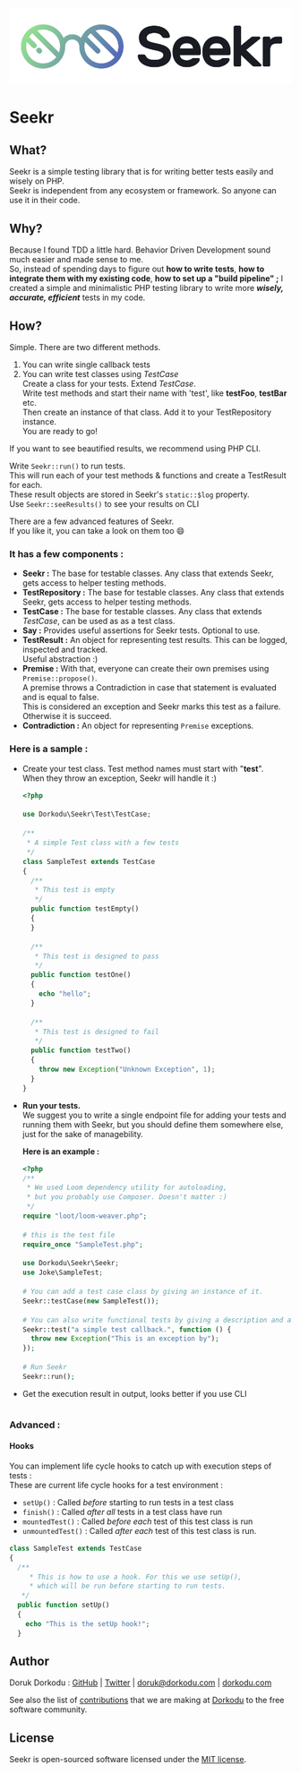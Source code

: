 ![Seekr Logo](assets/seekr-logo.png)

# Seekr

## What?

Seekr is a simple testing library that is for writing better tests easily and wisely on PHP. <br>Seekr is independent from any ecosystem or framework. So anyone can use it in their code.

## Why?

Because I found TDD a little hard. Behavior Driven Development sound much easier and made sense to me. <br>So, instead of spending days to figure out **how to write tests**, **how to integrate them with my existing code**, **how to set up a "build pipeline" ;** I created a simple and minimalistic PHP testing library to write more ***wisely, accurate, efficient*** tests in my code.

## How?

Simple. There are two different methods.

1. You can write single callback tests 
2. You can write test classes using *TestCase*<br>Create a class for your tests. Extend *TestCase*.<br>Write test methods and start their name with 'test', like **testFoo**, **testBar** etc.<br>Then create an instance of that class. Add it to your TestRepository instance.<br>You are ready to go!

If you want to see beautified results, we recommend using PHP CLI.

Write  `Seekr::run()` to run tests. <br>This will run each of your test methods & functions and create a TestResult for each. <br>These result objects are stored in Seekr's `static::$log` property. <br>Use  `Seekr::seeResults()` to see your results on CLI<br>

There are a few advanced features of Seekr. <br>If you like it, you can take a look on them too :smile:

### **It has a few components :**

- **Seekr :** The base for testable classes. Any class that extends Seekr, gets access to helper testing methods.
- **TestRepository :** The base for testable classes. Any class that extends Seekr, gets access to helper testing methods.
- **TestCase :** The base for testable classes. Any class that extends *TestCase*, can be used as as a test class.
- **Say :** Provides useful assertions for Seekr tests. Optional to use.
- **TestResult :** An object for representing test results. This can be logged, inspected and tracked. <br>Useful abstraction :)
- **Premise :** With that, everyone can create their own premises using `Premise::propose()`. <br>A premise throws a Contradiction in case that statement is evaluated and is equal to false.<br>This is considered an exception and Seekr marks this test as a failure. Otherwise it is succeed.
- **Contradiction :** An object for representing `Premise` exceptions.

### Here is a sample :

- Create your test class. Test method names must start with "**test**". <br>When they throw an exception, Seekr will handle it :)

  ```php
  <?php
    
  use Dorkodu\Seekr\Test\TestCase;
  
  /**
   * A simple Test class with a few tests
   */
  class SampleTest extends TestCase
  {
    /**
     * This test is empty
     */
    public function testEmpty()
    {
    }
  
    /**
     * This test is designed to pass
     */
    public function testOne()
    {
      echo "hello";
    }
  
    /**
     * This test is designed to fail
     */
    public function testTwo()
    {
      throw new Exception("Unknown Exception", 1);
    }
  }
  
  ```
  
- **Run your tests.**<br>We suggest you to write a single endpoint file for adding your tests and running them with Seekr, but you should define them somewhere else, just for the sake of managebility. 

  **Here is an example :**

  ```php
  <?php
  /**
   * We used Loom dependency utility for autoloading, 
   * but you probably use Composer. Doesn't matter :)
   */ 
  require "loot/loom-weaver.php";
  
  # this is the test file
  require_once "SampleTest.php";
  
  use Dorkodu\Seekr\Seekr;
  use Joke\SampleTest;
  
  # You can add a test case class by giving an instance of it.
  Seekr::testCase(new SampleTest());
  
  # You can also write functional tests by giving a description and a callback 
  Seekr::test("a simple test callback.", function () {
    throw new Exception("This is an exception by");
  });
  
  # Run Seekr
  Seekr::run();
  ```

- Get the execution result in output, looks better if you use CLI

  ```bash
  
  ```

### Advanced :

#### Hooks

You can implement life cycle hooks to catch up with execution steps of tests :<br>These are current life cycle hooks for a test environment :

- `setUp()` :  Called *before* starting to run tests in a test class
- `finish()` : Called *after all* tests in a test class have run
- `mountedTest()` : Called *before each* test of this test class is run
- `unmountedTest()` : Called *after each* test of this test class is run.

```php
class SampleTest extends TestCase 
{
  /**
	 * This is how to use a hook. For this we use setUp(),
	 * which will be run before starting to run tests.
   */ 
  public function setUp()
  {
    echo "This is the setUp hook!";
  }
```

## Author

Doruk Dorkodu : [GitHub](https://github.com/dorukdorkodu)  | [Twitter](https://twitter.com/dorukdorkodu) | [doruk@dorkodu.com](mailto:doruk@dorkodu.com) | [dorkodu.com](https://dorkodu.com)

See also the list of [contributions](https://libre.dorkodu.com) that we are making at [Dorkodu](dorkodu.com) to the free software community.

## License

Seekr is open-sourced software licensed under the [MIT license](LICENSE).

